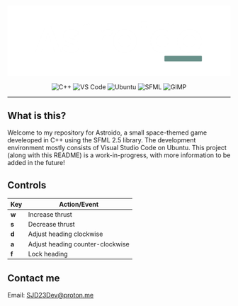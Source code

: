 ![Banner](assets/img/banner.png)

<div align="center">
  <img src="https://img.shields.io/badge/C++-00599C?style=for-the-badge&logo=c%2B%2B&logoColor=white" alt="C++">
  <img src="https://img.shields.io/badge/VS%20Code-007ACC?style=for-the-badge&logo=visual-studio-code&logoColor=white" alt="VS Code">
  <img src="https://img.shields.io/badge/Ubuntu-E95420?style=for-the-badge&logo=ubuntu&logoColor=white" alt="Ubuntu">
  <img src="https://img.shields.io/badge/SFML-008080?style=for-the-badge&logo=sfml&logoColor=white" alt="SFML">
  <img src="https://img.shields.io/badge/GIMP-5C5543?style=for-the-badge&logo=gimp&logoColor=white" alt="GIMP">
</div>

---

## What is this?

Welcome to my repository for Astroido, a small space-themed game develeoped in C++ using the SFML 2.5 library. The development environment mostly consists of Visual Studio Code on Ubuntu. This project (along with this README) is a work-in-progress, with more information to be added in the future!

## Controls

| Key | Action/Event |
|-----|-----------------------|
| **w** | Increase thrust |
| **s** | Decrease thrust |
| **d** | Adjust heading clockwise |
| **a** | Adjust heading counter-clockwise |
| **f** | Lock heading |

## Contact me

Email: [SJD23Dev@proton.me](mailto:SJD23Dev@proton.me)
